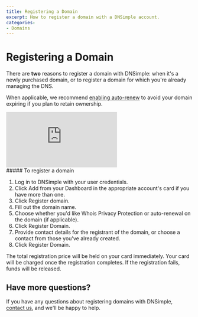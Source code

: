 ```yaml
---
title: Registering a Domain
excerpt: How to register a domain with a DNSimple account.
categories:
- Domains
---
```


# Registering a Domain

There are **two** reasons to register a domain with DNSimple: when it's a newly purchased domain, or to register a domain for which you're already managing the DNS.

When applicable, we recommend [enabling auto-renew](https://support.dnsimple.com/articles/domain-auto-renewal/#enabling-auto-renewal) to avoid your domain expiring if you plan to retain ownership.

<div class="mb4 aspect-ratio aspect-ratio--16x9 z-0">
  <iframe src="https://www.youtube.com/embed/WqhV6OgSEtQ?si=bRK8Ap4GIXiuIdgo" title="Registering a domain" class="aspect-ratio--object" frameborder="0" allow="accelerometer; autoplay; clipboard-write; encrypted-media; gyroscope; picture-in-picture; web-share" allowfullscreen></iframe>
</div>

<div class="section-steps" markdown="1">
##### To register a domain

1. Log in to DNSimple with your user credentials.
1. Click Add from your Dashboard in the appropriate account's card if you have more than one.
1. Click Register domain.
1. Fill out the domain name.
1. Choose whether you'd like Whois Privacy Protection or auto-renewal on the domain (if applicable).
1. Click Register Domain.
1. Provide contact details for the registrant of the domain, or choose a contact from those you've already created.
1. Click Register Domain.

<info>
The total registration price will be held on your card immediately.
Your card will be charged once the registration completes.
If the registration fails, funds will be released.
</info>

</div>

## Have more questions?

If you have any questions about registering domains with DNSimple, [contact us](https://dnsimple.com/feedback), and we'll be happy to help.
